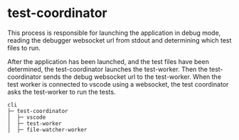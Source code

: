 # test-coordinator

This process is responsible for launching the application in debug mode, reading the debugger websocket url from stdout and determining which test files to run.

After the application has been launched, and the test files have been determined, the test-coordinator launches the test-worker. Then the test-coordinator sends the debug websocket url to the test-worker. When the test worker is connected to vscode using a websocket, the test coordinator asks the test-worker to run the tests.

```
cli
├─ test-coordinator
│  ├─ vscode
│  ├─ test-worker
│  ├─ file-watcher-worker
```
